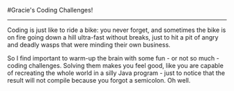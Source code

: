 #Gracie's Coding Challenges!
<hr>
Coding is just like to ride a bike: you never forget, and sometimes the bike is on fire going down a hill ultra-fast without breaks, just to hit a pit of angry and deadly wasps that were minding their own business.

So I find important to warm-up the brain with some fun - or not so much - coding challenges. Solving them makes you feel good, like you are capable of recreating the whole world in a silly Java program - just to notice that the result will not compile because you forgot a semicolon. Oh well.   